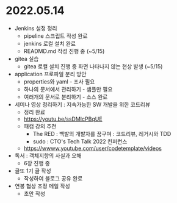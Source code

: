 # 2022.05.14

- Jenkins 설정 정리
	- pipeline 스크립트 작성 완료
  - jenkins 로컬 설치 완료
  - READMD.md 작성 진행 중 (~5/15)
- gitea 실습
  - gitea 로컬 설치 진행 중 화면 나타나지 않는 현상 발생 (~5/15)
- application 프로파일 분리 방안
	- properties와 yaml - 조사 필요
	- 하나의 문서에서 관리하기 - 샘플만 필요
	- 여러개의 문서로 분리하기 - 소스 완료
- 세미나 영상 정리하기 : 지속가능한 SW 개발을 위한 코드리뷰
	- 정리 완료
	- https://youtu.be/ssDMIcPBqUE
	- 패캠 강의 추천
		- The RED : 백발의 개발자를 꿈구며 : 코드리뷰, 레거시와 TDD
		- sudo : CTO's Tech Talk 2022 컨퍼런스
	- https://wwww.youtube.com/user/codetemplate/videos
- 독서 : 객체지향의 사실과 오해
	- 6장 진행 중
- 글또 1기 글 작성
	- 작성하여 블로그 공유 완료
- 연봉 협상 조정 메일 작성
	- 초안 작성
